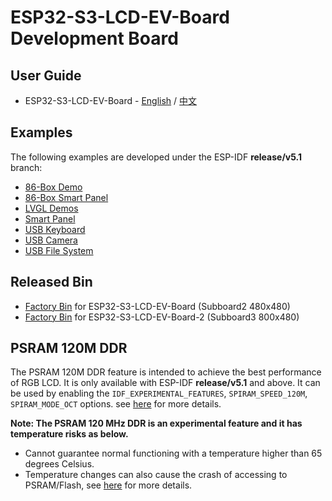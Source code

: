 # ESP32-S3-LCD-EV-Board Development Board

## User Guide

* ESP32-S3-LCD-EV-Board - [English](https://docs.espressif.com/projects/esp-dev-kits/en/latest/esp32s3/esp32-s3-lcd-ev-board/user_guide.html) / [中文](https://docs.espressif.com/projects/esp-dev-kits/zh_CN/latest/esp32s3/esp32-s3-lcd-ev-board/user_guide.html)

## Examples

The following examples are developed under the ESP-IDF **release/v5.1** branch:

* [86-Box Demo](./examples/86box_demo/)
* [86-Box Smart Panel](./examples/86box_smart_panel/)
* [LVGL Demos](./examples/lvgl_demos/)
* [Smart Panel](./examples/smart_panel/)
* [USB Keyboard](./examples/usb_keyboard/)
* [USB Camera](./examples/usb_camera_lcd/)
* [USB File System](./examples/usb_msc_file_sys/)

## Released Bin

* [Factory Bin](./factory/bin/ESP32-S3-LCD-EV-Board_fac_v0_2_0.bin) for ESP32-S3-LCD-EV-Board (Subboard2 480x480)
* [Factory Bin](./factory/bin/ESP32-S3-LCD-EV-Board-2_fac_v0_5_0.bin) for ESP32-S3-LCD-EV-Board-2 (Subboard3 800x480)

## PSRAM 120M DDR

The PSRAM 120M DDR feature is intended to achieve the best performance of RGB LCD. It is only available with ESP-IDF **release/v5.1** and above. It can be used by enabling the `IDF_EXPERIMENTAL_FEATURES`, `SPIRAM_SPEED_120M`, `SPIRAM_MODE_OCT` options. see [here](https://docs.espressif.com/projects/esp-idf/en/latest/esp32s3/api-guides/flash_psram_config.html#all-supported-modes-and-speeds) for more details.

**Note: The PSRAM 120 MHz DDR is an experimental feature and it has temperature risks as below.**
  * Cannot guarantee normal functioning with a temperature higher than 65 degrees Celsius.
  * Temperature changes can also cause the crash of accessing to PSRAM/Flash, see [here](https://docs.espressif.com/projects/esp-idf/en/latest/esp32s3/api-guides/flash_psram_config.html#all-supported-modes-and-speeds) for more details.
